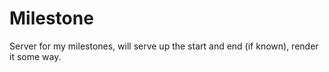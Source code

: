 Milestone
=========

Server for my milestones, will serve up the start and end (if known),
render it some way.